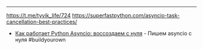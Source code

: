---
https://t.me/tyvik_life/724
https://superfastpython.com/asyncio-task-cancellation-best-practices/

- [Как работает Python Asyncio: воссоздаем с нуля](https://habr.com/ru/articles/830720/) - Пишем asyncio с нуля #buildyourown